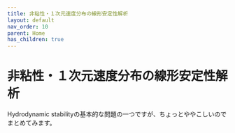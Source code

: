 ```yaml
---
title: 非粘性・１次元速度分布の線形安定性解析
layout: default
nav_order: 10
parent: Home
has_children: true
---
```


# 非粘性・１次元速度分布の線形安定性解析


Hydrodynamic stabilityの基本的な問題の一つですが、ちょっとややこしいのでまとめてみます。
